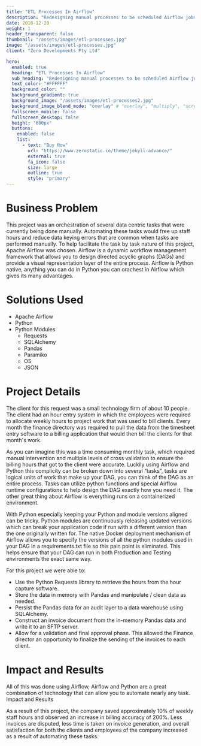 ```yaml
---
title: "ETL Processes In Airflow"
description: "Redesigning manual processes to be scheduled Airflow jobs that use custom Python code."
date: 2018-12-20
weight: 1
header_transparent: false
thumbnail: "/assets/images/etl-processes.jpg"
image: "/assets/images/etl-processes.jpg"
client: "Zero Developments Pty Ltd"

hero:
  enabled: true
  heading: "ETL Processes In Airflow"
  sub_heading: "Redesigning manual processes to be scheduled Airflow jobs that use custom Python code."
  text_color: "#FFFFFF"
  background_color: ""
  background_gradient: true
  background_image: "/assets/images/etl-processes2.jpg"
  background_image_blend_mode: "overlay" # "overlay", "multiply", "screen", "false"
  fullscreen_mobile: false
  fullscreen_desktop: false
  height: "600px"
  buttons:
    enabled: false
    list:
      - text: "Buy Now"
        url: "https://www.zerostatic.io/theme/jekyll-advance/"
        external: true
        fa_icon: false
        size: large
        outline: true
        style: "primary"
---
```


# Business Problem

This project was an orchestration of several data centric tasks that were currently being done manually. Automating these tasks would free up staff hours and reduce data keying errors that are common when tasks are performed manually. To help facilitate the task by task nature of this project, Apache Airflow was chosen. Airflow is a dynamic workflow management framework that allows you to design directed acyclic graphs (DAGs) and provide a visual representation layer of the entire process. Airflow is Python native, anything you can do in Python you can orachest in Airflow which gives its many advantages.

# Solutions Used

- Apache Airflow
- Python
- Python Modules
  - Requests
  - SQLAlchemy
  - Pandas
  - Paramiko
  - OS
  - JSON

# Project Details

The client for this request was a small technology firm of about 10 people. The client had an hour entry system in which the employees were required to allocate weekly hours to project work that was used to bill clients. Every month the finance directory was required to pull the data from the timesheet entry software to a billing application that would then bill the clients for that month's work. 

As you can imagine this was a time consuming monthly task, which required manual intervention and multiple levels of cross validation to ensure the billing hours that got to the client were accurate. Luckily using Airflow and Python this complicity can be broken down into several “tasks”, tasks are logical units of work that make up your DAG, you can think of the DAG as an entire process. Tasks can utilize python functions and special Airflow runtime configurations to help design the DAG exactly how you need it. The other great thing about Airflow is everything runs on a containerized environment. 


With Python especially keeping your Python and module versions aligned can be tricky. Python modules are continuously releasing updated versions which can break your application code if run with a different version than the one originally written for. The native Docker deployment mechanism of Airflow allows you to specify the versions of all the python modules used in your DAG in a requirements.txt file so this pain point is eliminated. This helps ensure that your DAG can run in both Production and Testing environments the exact same way.

For this project we were able  to:  

- Use the Python Requests library to retrieve the hours from the hour capture software.
- Store the data in memory with Pandas and manipulate / clean data as needed.
- Persist the Pandas data for an audit layer to a data warehouse using SQLAlchemy.
- Construct an invoice document from the in-memory Pandas data and write it to an SFTP server.
- Allow for a validation and final approval phase. This allowed the Finance director an opportunity to finalize the sending of the invoices to each client.

# Impact and Results

All of this was done using Airflow, Airflow and Python are a great combination of technology that can allow you to automate nearly any task. 
Impact and Results

As a result of this project, the company saved approximately 10% of weekly staff hours and observed an increase in billing accuracy of 200%. Less invoices are disputed, less time is taken on invoice generation, and overall satisfaction for both the clients and employees of the company increased as a result of automating these tasks.
